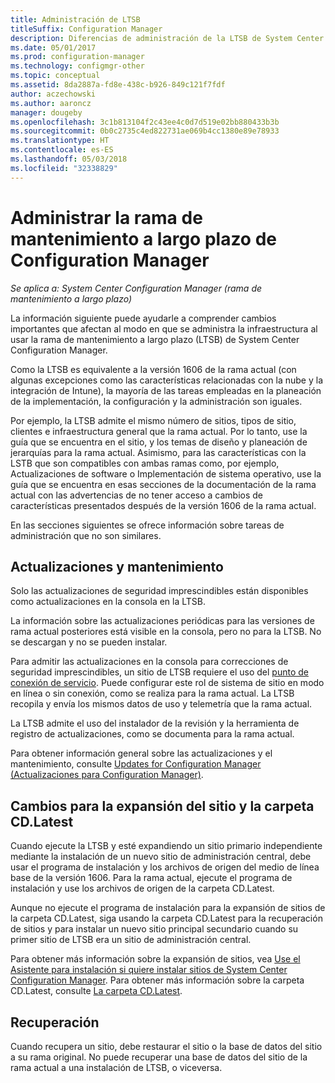 ```yaml
---
title: Administración de LTSB
titleSuffix: Configuration Manager
description: Diferencias de administración de la LTSB de System Center Configuration Manager.
ms.date: 05/01/2017
ms.prod: configuration-manager
ms.technology: configmgr-other
ms.topic: conceptual
ms.assetid: 8da2887a-fd8e-438c-b926-849c121f7fdf
author: aczechowski
ms.author: aaroncz
manager: dougeby
ms.openlocfilehash: 3c1b813104f2c43ee4c0d7d519e02bb880433b3b
ms.sourcegitcommit: 0b0c2735c4ed822731ae069b4cc1380e89e78933
ms.translationtype: HT
ms.contentlocale: es-ES
ms.lasthandoff: 05/03/2018
ms.locfileid: "32338829"
---
```

# <a name="manage-the-long-term-servicing-branch-of-configuration-manager"></a>Administrar la rama de mantenimiento a largo plazo de Configuration Manager

*Se aplica a: System Center Configuration Manager (rama de mantenimiento a largo plazo)*

La información siguiente puede ayudarle a comprender cambios importantes que afectan al modo en que se administra la infraestructura al usar la rama de mantenimiento a largo plazo (LTSB) de System Center Configuration Manager.

Como la LTSB es equivalente a la versión 1606 de la rama actual (con algunas excepciones como las características relacionadas con la nube y la integración de Intune), la mayoría de las tareas empleadas en la planeación de la implementación, la configuración y la administración son iguales.

Por ejemplo, la LTSB admite el mismo número de sitios, tipos de sitio, clientes e infraestructura general que la rama actual. Por lo tanto, use la guía que se encuentra en el sitio, y los temas de diseño y planeación de jerarquías para la rama actual. Asimismo, para las características con la LSTB que son compatibles con ambas ramas como, por ejemplo, Actualizaciones de software o Implementación de sistema operativo, use la guía que se encuentra en esas secciones de la documentación de la rama actual con las advertencias de no tener acceso a cambios de características presentados después de la versión 1606 de la rama actual.

En las secciones siguientes se ofrece información sobre tareas de administración que no son similares.

## <a name="updates-and-servicing"></a>Actualizaciones y mantenimiento
Solo las actualizaciones de seguridad imprescindibles están disponibles como actualizaciones en la consola en la LTSB.  

La información sobre las actualizaciones periódicas para las versiones de rama actual posteriores está visible en la consola, pero no para la LTSB. No se descargan y no se pueden instalar.

Para admitir las actualizaciones en la consola para correcciones de seguridad imprescindibles, un sitio de LTSB requiere el uso del [punto de conexión de servicio](/sccm/core/servers/deploy/configure/about-the-service-connection-point). Puede configurar este rol de sistema de sitio en modo en línea o sin conexión, como se realiza para la rama actual. La LTSB recopila y envía los mismos datos de uso y telemetría que la rama actual.

La LTSB admite el uso del instalador de la revisión y la herramienta de registro de actualizaciones, como se documenta para la rama actual.

Para obtener información general sobre las actualizaciones y el mantenimiento, consulte [Updates for Configuration Manager (Actualizaciones para Configuration Manager)](/sccm/core/servers/manage/updates).


## <a name="changes-for-site-expansion-and-the-cdlatest-folder"></a>Cambios para la expansión del sitio y la carpeta CD.Latest
Cuando ejecute la LTSB y esté expandiendo un sitio primario independiente mediante la instalación de un nuevo sitio de administración central, debe usar el programa de instalación y los archivos de origen del medio de línea base de la versión 1606. Para la rama actual, ejecute el programa de instalación y use los archivos de origen de la carpeta CD.Latest.

Aunque no ejecute el programa de instalación para la expansión de sitios de la carpeta CD.Latest, siga usando la carpeta CD.Latest para la recuperación de sitios y para instalar un nuevo sitio principal secundario cuando su primer sitio de LTSB era un sitio de administración central.

Para obtener más información sobre la expansión de sitios, vea [Use el Asistente para instalación si quiere instalar sitios de System Center Configuration Manager](/sccm/core/servers/deploy/install/use-the-setup-wizard-to-install-sites#expand-a-stand-alone-primary-site). Para obtener más información sobre la carpeta CD.Latest, consulte [La carpeta CD.Latest](/sccm/core/servers/manage/the-cd.latest-folder).


## <a name="recovery"></a>Recuperación
Cuando recupera un sitio, debe restaurar el sitio o la base de datos del sitio a su rama original. No puede recuperar una base de datos del sitio de la rama actual a una instalación de LTSB, o viceversa.
